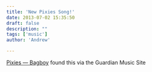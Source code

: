 ```yaml
---
title: 'New Pixies Song!'
date: 2013-07-02 15:35:50
draft: false
description: ""
tags: ['music']
author: 'Andrew'

---
```


[Pixies — Bagboy](http://www.guardian.co.uk/music/musicblog/2013/jul/01/new-music-pixies-bagboy) found this via the Guardian Music Site
